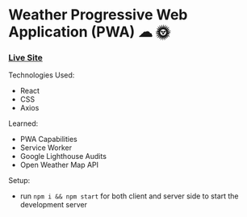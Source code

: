 # Weather Progressive Web Application (PWA) ☁ 🌞 

### [Live Site](https://ecstatic-goodall-53a66b.netlify.app/)

Technologies Used: 
+ React 
+ CSS
+ Axios 


Learned: 
+ PWA Capabilities 
+ Service Worker 
+ Google Lighthouse Audits 
+ Open Weather Map API 

Setup:
+ run ```npm i && npm start``` for both client and server side to start the development server
